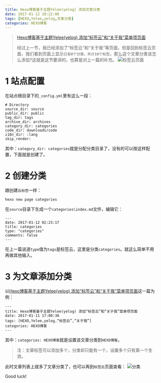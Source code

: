 ```yaml
---
title: Hexo博客基于主题Yelee(yelog) 添加文章分类
date: 2017-01-12 10:22:08
tags: [HEXO,Yelee,yelog,文章分类]
categories: HEXO博客
---
```


> [Hexo博客基于主题Yelee(yelog) 添加“标签云”和“关于我”菜单项页面](https://sogrey.github.io/article/Hexo%E5%8D%9A%E5%AE%A2%E5%9F%BA%E4%BA%8E%E4%B8%BB%E9%A2%98Yelee-yelog-%E6%B7%BB%E5%8A%A0%E2%80%9C%E6%A0%87%E7%AD%BE%E4%BA%91%E2%80%9D%E5%92%8C%E2%80%9C%E5%85%B3%E4%BA%8E%E6%88%91%E2%80%9D%E8%8F%9C%E5%8D%95%E9%A1%B9%E9%A1%B5%E9%9D%A2/)
> 
> 经过上一节，我已经添加了“标签云”和“关于我”等页面，但是回到标签云页面，我们看到页面上显示`已有0个分类，共计10个标签`，那么这个文章分类该怎么添加?这就是这节要讲的，也算是对上一篇的补充。
> ![标签云页面](https://sogrey.github.io/GithubPagePics/imgs/2017-01-11_180103.jpg)

<!-- more -->

# 1 站点配置

在站点根目录下的`_config.yml`里有这么一段：

	# Directory
	source_dir: source
	public_dir: public
	tag_dir: tags
	archive_dir: archives
	category_dir: categories
	code_dir: downloads/code
	i18n_dir: :lang
	skip_render:

其中：`category_dir: categories`就是分配分类目录了，没有的可以按这样配置，下面就是创建了。

# 2 创建分类

跟创建`云标签`一样：

	hexo new page categories

在`source`目录下生成一个`categories\index.md`文件，编辑它：

	---
	date: 2017-01-12 02:23:17
	title: categories
	type: "categories"
	comments: false
	---

在上一篇说道`type`值为`tags`是标签云，这里是分类`categories`。就这么简单不用再做其他输入。

# 3 为文章添加分类

以[Hexo博客基于主题Yelee(yelog) 添加“标签云”和“关于我”菜单项页面](https://sogrey.github.io/article/Hexo%E5%8D%9A%E5%AE%A2%E5%9F%BA%E4%BA%8E%E4%B8%BB%E9%A2%98Yelee-yelog-%E6%B7%BB%E5%8A%A0%E2%80%9C%E6%A0%87%E7%AD%BE%E4%BA%91%E2%80%9D%E5%92%8C%E2%80%9C%E5%85%B3%E4%BA%8E%E6%88%91%E2%80%9D%E8%8F%9C%E5%8D%95%E9%A1%B9%E9%A1%B5%E9%9D%A2/)这一篇为例：

	---
	title: Hexo博客基于主题Yelee(yelog) 添加“标签云”和“关于我”菜单项页面
	date: 2017-01-11 17:00:30
	tags: [HEXO,Yelee,yelog,“标签云”,“关于我”]
	categories: HEXO博客
	---

其中：`categories: HEXO博客`就是设置该文章分类到`HEXO博客`。

> 注：文章标签可以添加多个，分类却只能有一个，设置多个只有第一个生效。

此时文章列表上就多了文章分类了，也可以再到`标签云`页面查看：
![分类](https://sogrey.github.io/GithubPagePics/imgs/2017-01-12_110538.jpg)

Good luck!